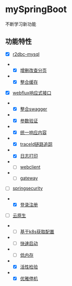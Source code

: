 # mySpringBoot
不断学习新功能


## 功能特性

- [x] [r2dbc-mysql](https://docs.spring.io/spring-data/r2dbc/docs/current/reference/html/#r2dbc.getting-started)
- - [x] [增删改查分页]()
- - [x] [整合缓存]()
- [x] [webflux响应式接口](#https://docs.spring.io/spring-framework/docs/current/reference/html/web-reactive.html)
- - [x] [整合swagger]()
- - [x] [参数验证]()
- - [x] [统一响应内容]()
- - [x] [traceId链路追踪]()
- - [x] [日志打印]()
- - [ ] [webclient](#)
- - [ ] [gateway](#)
- [ ] [springsecurity](https://docs.spring.io/spring-security/reference/reactive/getting-started.html)
- - [x] [登录注册](#)
- [ ] [云原生](https://docs.spring.io/spring-native/docs/current/reference/htmlsingle/#getting-started)
- - [ ] [基于k8s获取配置]()
- - [ ] [快速启动]()
- - [ ] [低内存]()
- - [x] [活性检验]()
- - [x] [优雅停机]()
